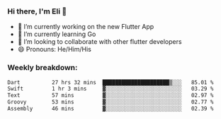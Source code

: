 ### Hi there, I'm Eli 👋
- 🔭 I’m currently working on the new Flutter App
- 🌱 I’m currently learning Go
- 🦄 I’m looking to collaborate with other flutter developers
- 😄 Pronouns: He/Him/His

### Weekly breakdown:
<!--START_SECTION:waka-->

```txt
Dart          27 hrs 32 mins  █████████████████████▒░░░   85.01 %
Swift         1 hr 3 mins     ▓░░░░░░░░░░░░░░░░░░░░░░░░   03.29 %
Text          57 mins         ▓░░░░░░░░░░░░░░░░░░░░░░░░   02.97 %
Groovy        53 mins         ▓░░░░░░░░░░░░░░░░░░░░░░░░   02.77 %
Assembly      46 mins         ▓░░░░░░░░░░░░░░░░░░░░░░░░   02.39 %
```

<!--END_SECTION:waka-->

